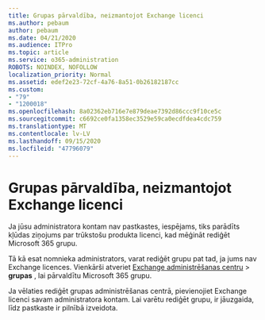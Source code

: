 ```yaml
---
title: Grupas pārvaldība, neizmantojot Exchange licenci
ms.author: pebaum
author: pebaum
ms.date: 04/21/2020
ms.audience: ITPro
ms.topic: article
ms.service: o365-administration
ROBOTS: NOINDEX, NOFOLLOW
localization_priority: Normal
ms.assetid: edef2e23-72cf-4a76-8a51-0b26182187cc
ms.custom:
- "79"
- "1200018"
ms.openlocfilehash: 8a02362eb716e7e879deae7392d86ccc9f10ce5c
ms.sourcegitcommit: c6692ce0fa1358ec3529e59ca0ecdfdea4cdc759
ms.translationtype: MT
ms.contentlocale: lv-LV
ms.lasthandoff: 09/15/2020
ms.locfileid: "47796079"
---
```

# <a name="manage-a-group-without-an-exchange-license"></a>Grupas pārvaldība, neizmantojot Exchange licenci

Ja jūsu administratora kontam nav pastkastes, iespējams, tiks parādīts kļūdas ziņojums par trūkstošu produkta licenci, kad mēģināt rediģēt Microsoft 365 grupu.
  
Tā kā esat nomnieka administrators, varat rediģēt grupu pat tad, ja jums nav Exchange licences. Vienkārši atveriet [Exchange administrēšanas centru](https://outlook.office365.com/ecp.aspx) \> **grupas** , lai pārvaldītu Microsoft 365 grupu.
  
Ja vēlaties rediģēt grupas administrēšanas centrā, pievienojiet Exchange licenci savam administratora kontam. Lai varētu rediģēt grupu, ir jāuzgaida, līdz pastkaste ir pilnībā izveidota.
  